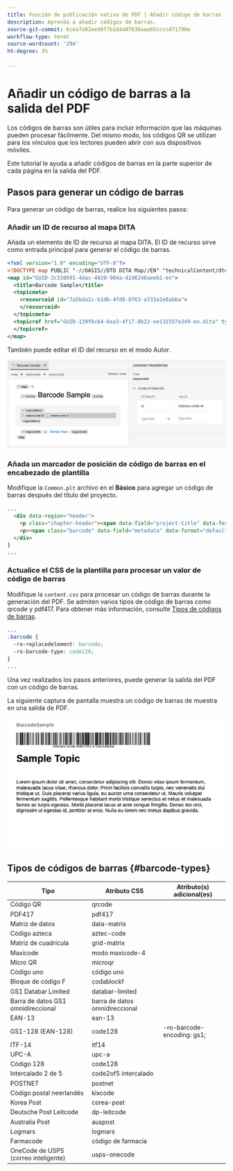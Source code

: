 ```yaml
---
title: Función de publicación nativa de PDF | Añadir código de barras
description: Aprenda a añadir códigos de barras.
source-git-commit: 6cea7a92eed8f7b1d4a0763baae65ccccd71790e
workflow-type: tm+mt
source-wordcount: '294'
ht-degree: 3%

---
```


# Añadir un código de barras a la salida del PDF

Los códigos de barras son útiles para incluir información que las máquinas pueden procesar fácilmente. Del mismo modo, los códigos QR se utilizan para los vínculos que los lectores pueden abrir con sus dispositivos móviles.

Este tutorial le ayuda a añadir códigos de barras en la parte superior de cada página en la salida del PDF.

## Pasos para generar un código de barras

Para generar un código de barras, realice los siguientes pasos:

### Añadir un ID de recurso al mapa DITA

Añada un elemento de ID de recurso al mapa DITA. El ID de recurso sirve como entrada principal para generar el código de barras.

```xml
<?xml version="1.0" encoding="UTF-8"?>
<!DOCTYPE map PUBLIC "-//OASIS//DTD DITA Map//EN" "technicalContent/dtd/map.dtd">
<map id="GUID-3c330691-4dac-4020-904a-d2d6246aeeb1-en">
  <title>Barcode Sample</title>
  <topicmeta>
    <resourceid id="7a5bda1c-b1db-4fd8-8763-a731e2e8abba">
    </resourceid>
  </topicmeta>
  <topicref href="GUID-139f6c64-bea3-4f17-8b22-ee131557e249-en.dita" type="topic">
  </topicref>
</map>  
```

También puede editar el ID del recurso en el modo Autor.

<img src="./assets/barcode-map.png" alt="Salida de muestra con código de barras" width="700">


### Añada un marcador de posición de código de barras en el encabezado de plantilla

Modifique la `Common.plt` archivo en el **Básico** para agregar un código de barras después del título del proyecto.

```html
...
  <div data-region="header">
    <p class="chapter-header"><span data-field="project-title" data-format="default">Project Title</span> </p>
    <p><span class="barcode" data-field="metadata" data-format="default" data-subtype="//resourceid/@id">Resource ID (barcode)</span></p>
  </div>
} 
...
```


### Actualice el CSS de la plantilla para procesar un valor de código de barras

Modifique la `content.css` para procesar un código de barras durante la generación del PDF. Se admiten varios tipos de código de barras como qrcode y pdf417.  Para obtener más información, consulte [Tipos de códigos de barras](#barcode-types).



```css
...
.barcode {
  -ro-replacedelement: barcode;
  -ro-barcode-type: code128;
}
...
```

Una vez realizados los pasos anteriores, puede generar la salida del PDF con un código de barras.

La siguiente captura de pantalla muestra un código de barras de muestra en una salida de PDF.

<img src="./assets/barcode-output-sample.png" alt="Salida de muestra con código de barras" width="700">


## Tipos de códigos de barras {#barcode-types}

| Tipo | Atributo CSS | Atributo(s) adicional(es) |
| ------------------------------- | ----------------------- | -------------------------- |
| Código QR | qrcode |  |
| PDF417 | pdf417 |  |
| Matriz de datos | data-matrix |  |
| Código azteca | aztec-code |  |
| Matriz de cuadrícula | grid-matrix |  |
| Maxicode | modo maxicode-4 |  |
| Micro QR | microqr |  |
| Código uno | código uno |  |
| Bloque de código F | codablockf |  |
| GS1 Databar Limited | databar-limited |  |
| Barra de datos GS1 omnidireccional | barra de datos omnidireccional |  |
| EAN-13 | ean-13 |  |
| GS1-128 (EAN-128) | code128 | -ro-barcode-encoding: gs1; |
| ITF-14 | itf14 |  |
| UPC-A | upc-a |  |
| Código 128 | code128 |  |
| Intercalado 2 de 5 | code2of5 intercalado |  |
| POSTNET | postnet |  |
| Código postal neerlandés | kixcode |  |
| Korea Post | corea-post |  |
| Deutsche Post Leitcode | dp-leitcode |  |
| Australia Post | auspost |  |
| Logmars | logmars |  |
| Farmacode | código de farmacia |  |
| OneCode de USPS (correo inteligente) | usps-onecode |  |


